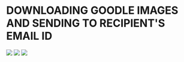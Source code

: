 <h1>DOWNLOADING GOODLE IMAGES AND SENDING TO RECIPIENT'S EMAIL ID</h1>
<image src="https://github.com/user-attachments/assets/afe18e47-1c1f-41f1-82ae-47db234f8ec8"/>
<image src="https://github.com/user-attachments/assets/c24e0aa5-cf1a-4ca1-988e-20d3d4a86d03"/>
<img src="https://github.com/user-attachments/assets/ad44d27e-9545-4371-a5a7-1529d97381b5"/>





